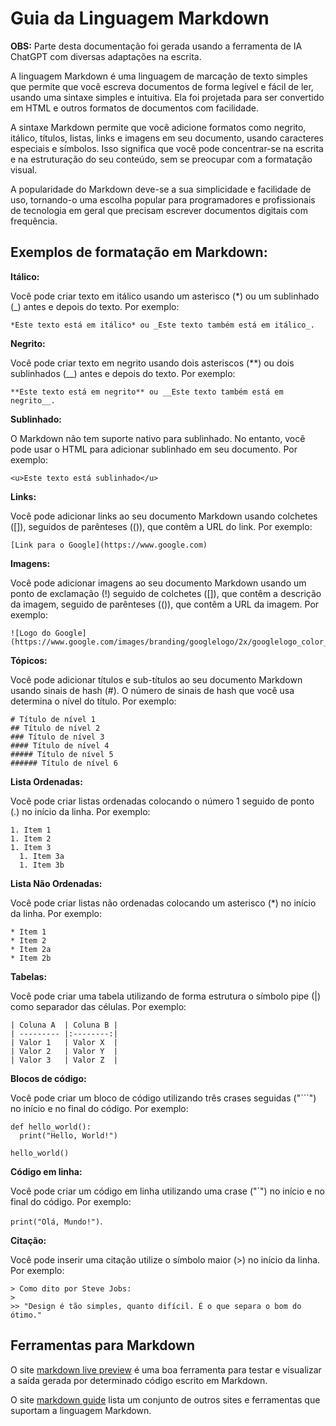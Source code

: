 # Guia da Linguagem Markdown

**OBS:** Parte desta documentação foi gerada usando a ferramenta de IA ChatGPT com diversas adaptações na escrita. 

A linguagem Markdown é uma linguagem de marcação de texto simples que permite que você escreva documentos de forma legível e fácil de ler, usando uma sintaxe simples e intuitiva. Ela foi projetada para ser convertido em HTML e outros formatos de documentos com facilidade.

A sintaxe Markdown permite que você adicione formatos como negrito, itálico, títulos, listas, links e imagens em seu documento, usando caracteres especiais e símbolos. Isso significa que você pode concentrar-se na escrita e na estruturação do seu conteúdo, sem se preocupar com a formatação visual.

A popularidade do Markdown deve-se a sua simplicidade e facilidade de uso, tornando-o uma escolha popular para programadores e profissionais de tecnologia em geral que precisam escrever documentos digitais com frequência.

## Exemplos de formatação em Markdown:

**Itálico:**

Você pode criar texto em itálico usando um asterisco (*) ou um sublinhado (_) antes e depois do texto. Por exemplo:

```
*Este texto está em itálico* ou _Este texto também está em itálico_.
```

**Negrito:**

Você pode criar texto em negrito usando dois asteriscos (**) ou dois sublinhados (__) antes e depois do texto. Por exemplo:

```
**Este texto está em negrito** ou __Este texto também está em negrito__.
```

**Sublinhado:**

O Markdown não tem suporte nativo para sublinhado. No entanto, você pode usar o HTML para adicionar sublinhado em seu documento. Por exemplo:

```
<u>Este texto está sublinhado</u>
```

**Links:**

Você pode adicionar links ao seu documento Markdown usando colchetes ([]), seguidos de parênteses (()), que contêm a URL do link. Por exemplo:

```
[Link para o Google](https://www.google.com)
```

**Imagens:**

Você pode adicionar imagens ao seu documento Markdown usando um ponto de exclamação (!) seguido de colchetes ([]), que contêm a descrição da imagem, seguido de parênteses (()), que contêm a URL da imagem. Por exemplo:

```
![Logo do Google](https://www.google.com/images/branding/googlelogo/2x/googlelogo_color_272x92dp.png)
```

**Tópicos:**

Você pode adicionar títulos e sub-títulos ao seu documento Markdown usando sinais de hash (#). O número de sinais de hash que você usa determina o nível do título. Por exemplo:

```
# Título de nível 1
## Título de nível 2
### Título de nível 3
#### Título de nível 4
##### Título de nível 5
###### Título de nível 6
```

**Lista Ordenadas:**

Você pode criar listas ordenadas colocando o número 1 seguido de ponto (.) no início da linha. Por exemplo:

```
1. Item 1
1. Item 2
1. Item 3
  1. Item 3a
  1. Item 3b
```

**Lista Não Ordenadas:**

Você pode criar listas não ordenadas colocando um asterisco (*) no início da linha. Por exemplo:

```
* Item 1
* Item 2
* Item 2a
* Item 2b
```

**Tabelas:**

Você pode criar uma tabela utilizando de forma estrutura o símbolo pipe (|) como separador das células. Por exemplo:

```
| Coluna A  | Coluna B |
| --------- |:--------:|
| Valor 1   | Valor X  |
| Valor 2   | Valor Y  |
| Valor 3   | Valor Z  |
```

**Blocos de código:**

Você pode criar um bloco de código utilizando três crases seguidas ("```") no início e no final do código. Por exemplo:

```
def hello_world():
  print("Hello, World!")

hello_world()
```

**Código em linha:**

Você pode criar um código em linha utilizando uma crase ("`") no início e no final do código. Por exemplo:

`print("Olá, Mundo!")`.


**Citação:**

Você pode inserir uma citação utilize o símbolo maior (>) no início da linha. Por exemplo: 

```
> Como dito por Steve Jobs:
>
>> "Design é tão simples, quanto difícil. É o que separa o bom do ótimo."
```

## Ferramentas para Markdown

O site [markdown live preview](https://markdownlivepreview.com/) é uma boa ferramenta para testar e visualizar a saída gerada por determinado código escrito em Markdown.

O site [markdown guide](https://www.markdownguide.org/tools/) lista um conjunto de outros sites e ferramentas que suportam a linguagem Markdown. 
